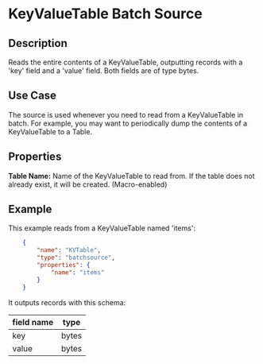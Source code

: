 # KeyValueTable Batch Source


Description
-----------
Reads the entire contents of a KeyValueTable, outputting records with a 'key' field and a
'value' field. Both fields are of type bytes.


Use Case
--------
The source is used whenever you need to read from a KeyValueTable in batch. For example,
you may want to periodically dump the contents of a KeyValueTable to a Table.


Properties
----------
**Table Name:** Name of the KeyValueTable to read from. If the table does not already exist, it will be created. (Macro-enabled)


Example
-------
This example reads from a KeyValueTable named 'items':

```json
    {
        "name": "KVTable",
        "type": "batchsource",
        "properties": {
            "name": "items"
        }
    }
```

It outputs records with this schema:

| field name | type  |
| ---------- | ----- |
| key        | bytes |
| value      | bytes |
